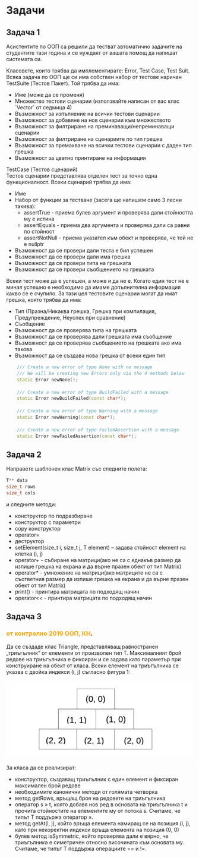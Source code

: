 # Задачи

## Задача 1

Асистентите по ООП са решили да тестват автоматично задачите на
студентите тази година
и се нуждаят от вашата помощ да напишат системата си.

Класовете, които трябва да имплементирате:
Error, Test Case, Test Suit.
<br>
Всяка задача по ООП ще си има собствен набор от тестове наричан TestSuite (Тестов Пакет).
Той трябва да има:

<ul>
<li> Име (може да се променя)
<li> Множество тестови сценарии (използвайте написан от вас клас `Vector` от седмица 4)
<li> Възможност за изпълнение на всички тестови сценарии
<li> Възможност за добавяне на нов сценарии към множеството
<li> Възможност за филтриране на преминаващи/непреминаващи сценарии
<li> Възможност за филтриране на сценариите по тип грешка
<li> Възможност за премахване на всички тестови сценарии с даден тип
грешка
<li> Възможност за цветно принтиране на информация
</ul>

TestCase (Тестов сценарий) <br>
Тестов сценарии представлява отделен тест за точно една функционалност.
Всеки сценарий трябва да има:

<ul>
<li> Име
<li> Набор от функции за тестване (засега ще напишем само 3 лесни такива):
<ul>
<li> assertTrue - приема булев аргумент и проверява дали стойността му е истина
<li> assertEquals - приема два аргумента и проверява дали са равни по стойност
<li> assertNotNull - приема указател към обект и проверява, че той не е nullptr
</ul>
<li> Възможност да се провери дали теста е бил успешен
<li> Възможност да се провери дали има грешка
<li> Възможност да се провери типа на грешката
<li> Възможност да се провери съобщението на грешката
</ul>

Всеки тест може да е успешен, а може и да не е. Когато един тест не е минал
успешно е необходимо да имаме допълнителна информация какво се е счупило.
За тази цел тестовите сценарии могат да имат грешка, която трябва да има:

<ul>
<li> Тип (Празна/Никаква грешка, Грешка при компилация, Предупреждение,
Неуспех при сравнение)
<li> Съобщение
<li> Възможност да се проверява типа на грешката
<li> Възможност да се проверява дали грешката има съобщение
<li> Възможност да се проверява съобщението на грешката ако има такова
<li> Възможност да се създава нова грешка от всеки един тип
</ul>

```c++
    /// Create a new error of type None with no message
    /// We will be creating new Errors only via the 4 methods below
    static Error newNone();

    /// Create a new error of type BuildFailed with a message
    static Error newBuildFailed(const char*);

    /// Create a new error of type Warning with a message
    static Error newWarning(const char*);

    /// Create a new error of type FailedAssertion with a message
    static Error newFailedAssertion(const char*);
```

## Задача 2

Направете шаблонен клас Matrix със следните полета:

```c++
T** data
size_t rows
size_t cols
```

и следните методи:

<ul>
<li> конструктор по подразбиране
<li> конструктор с параметри
<li> copy конструктор
<li> operator=
<li> деструктор
<li> setElement(size_t i, size_t j, T element) – задава стойност element на
клетка (i, j)
<li> operator+ - събиране на матрици(ако не са с еднакъв размер да изпише
грешка на екрана и да върне празен обект от тип Matrix)
<li> operator* - умножение на матрици(ако матриците не са с съответния
размер да изпише грешка на екрана и да върне празен обект от тип
Matrix)
<li> print() - принтира матрицата по подходящ начин
<li> operator<< - принтира матрицата по подходящ начин
</ul>

## Задача 3

### <span style="color:orange">от контролно 2019 ООП, КН</span>.

Да се създаде клас Triangle, представляващ равностранен
„триъгълник“ от елементи от произволен тип T. Максималният брой редове на
триъгълника е фиксиран и се задава като параметър при конструиране на обект
от класа. Всеки елемент на триъгълника се указва с двойка индекси (i, j)
съгласно фигура 1:
<br><br>
![Фигура 1](./1.png)
<br><br>
За класа да се реализират:

<ul>
<li> конструктор, създаващ триъгълник с един елемент и фиксиран
максимален брой редове
<li> необходимите канонични методи от голямата четворка
<li> метод getRows, връщащ броя на редовете на триъгълника
<li> оператор s » t, която добавя нов ред в основата на триъгълника t и
прочита стойностите на елементите му от потока s. Считаме, че типът T
поддържа оператор ».
<li> метод getAt(i, j), който връща елемента намиращ се на позиция (i, j), като
при некоректни индекси връща елемента на позиция (0, 0)
<li> булев метод isSymmetric, който проверява дали е вярно, че триъгълника е
симетричен относно височината към основата му. Считаме, че типът T
поддържа операциите == и !=.
</ul>

